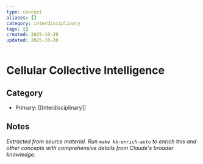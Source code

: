 ```yaml
---
type: concept
aliases: []
category: interdisciplinary
tags: []
created: 2025-10-20
updated: 2025-10-20
---
```


# Cellular Collective Intelligence

## Category

- Primary: [[Interdisciplinary]]

## Notes

*Extracted from source material. Run `make kb-enrich-auto` to enrich this and other concepts with comprehensive details from Claude's broader knowledge.*
